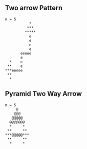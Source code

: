 
## Two arrow Pattern
```
n = 5 
           *
          ***
         *****
           e
           e
           e
           e
       eeeee
       e
  *    e
 **    e
***eeeee
 **
  *
```


## Pyramid Two Way Arrow

```
n = 5
     @
    @@@
   @@@@@
  @@@@@@@
  *     *
 **     **
***@@@@@***
 **     **
  *     *
```
